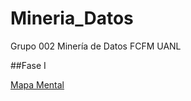 # Mineria_Datos
Grupo 002 Minería de Datos FCFM UANL

##Fase I

[Mapa Mental](https://github.com/GalindoVazquezJesusAlfonso/Mineria_Datos/blob/main/Tareas/MapaMental_1_%7B1941475%7D.pdf)
